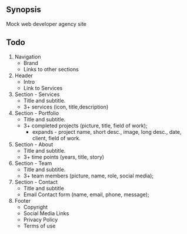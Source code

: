 ## Synopsis

Mock web developer agency site

## Todo

1. Navigation
    * Brand
    * Links to other sections
2. Header
    * Intro
    * Link to Services
3. Section - Services
    * Title and subtitle.
    * 3+ services (icon, title,description)
4. Section - Portfolio
    * Title and subtitle.
    * 3+ completed projects (picture, title, field of work);
        * expands - project name, short desc., image, long desc., date,
          client, field of work.
5. Section - About
    * Title and subtitle.
    * 3+ time points (years, title, story)
6. Section - Team
    * Title and subtitle.
    * 3+ team members (picture, name, role, social media);
7. Section - Contact
    * Title and subtitle
    * Email Contact form (name, email, phone, message);
8. Footer
    * Copyright
    * Social Media Links
    * Privacy Policy
    * Terms of use
